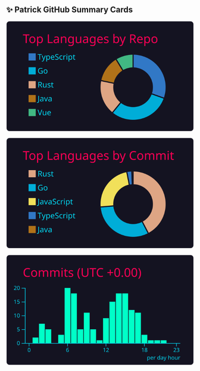 ## ✨ Patrick GitHub Summary Cards

![repos-per-language](https://raw.githubusercontent.com/Patrick7241/Patrick7241/main/profile-summary-card-output/2077/1-repos-per-language.svg)

![most-commit-language](https://raw.githubusercontent.com/Patrick7241/Patrick7241/main/profile-summary-card-output/2077/2-most-commit-language.svg)

![productive-time](https://raw.githubusercontent.com/Patrick7241/Patrick7241/main/profile-summary-card-output/2077/4-productive-time.svg)
